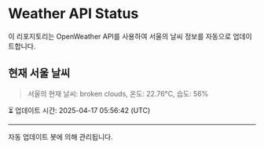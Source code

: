 
# Weather API Status

이 리포지토리는 OpenWeather API를 사용하여 서울의 날씨 정보를 자동으로 업데이트합니다.

## 현재 서울 날씨
> 서울의 현재 날씨: broken clouds, 온도: 22.76°C, 습도: 56%

⏳ 업데이트 시간: 2025-04-17 05:56:42 (UTC)

---
자동 업데이트 봇에 의해 관리됩니다.
